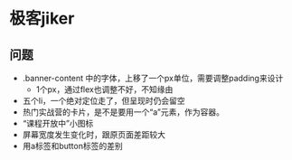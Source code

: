 # 极客jiker

## 问题
+ .banner-content 中的字体，上移了一个px单位，需要调整padding来设计
  + 1个px，通过flex也调整不好，不知缘由
+ 五个li，一个绝对定位走了，但呈现时仍会留空
+ 热门实战营的卡片，是不是要用一个“a”元素，作为容器。
+ “课程开放中”小图标
+ 屏幕宽度发生变化时，跟原页面差距较大
+ 用a标签和button标签的差别